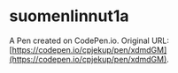 # suomenlinnut1a

A Pen created on CodePen.io. Original URL: [https://codepen.io/cpjekup/pen/xdmdGM](https://codepen.io/cpjekup/pen/xdmdGM).


